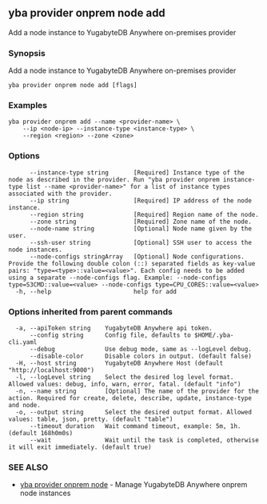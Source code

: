 ## yba provider onprem node add

Add a node instance to YugabyteDB Anywhere on-premises provider

### Synopsis

Add a node instance to YugabyteDB Anywhere on-premises provider

```
yba provider onprem node add [flags]
```

### Examples

```
yba provider onprem add --name <provider-name> \
	--ip <node-ip> --instance-type <instance-type> \
	--region <region> --zone <zone>
```

### Options

```
      --instance-type string       [Required] Instance type of the node as described in the provider. Run "yba provider onprem instance-type list --name <provider-name>" for a list of instance types associated with the provider.
      --ip string                  [Required] IP address of the node instance.
      --region string              [Required] Region name of the node.
      --zone string                [Required] Zone name of the node.
      --node-name string           [Optional] Node name given by the user.
      --ssh-user string            [Optional] SSH user to access the node instances.
      --node-configs stringArray   [Optional] Node configurations. Provide the following double colon (::) separated fields as key-value pairs: "type=<type>::value=<value>". Each config needs to be added using a separate --node-configs flag. Example: --node-configs type=S3CMD::value=<value> --node-configs type=CPU_CORES::value=<value>
  -h, --help                       help for add
```

### Options inherited from parent commands

```
  -a, --apiToken string    YugabyteDB Anywhere api token.
      --config string      Config file, defaults to $HOME/.yba-cli.yaml
      --debug              Use debug mode, same as --logLevel debug.
      --disable-color      Disable colors in output. (default false)
  -H, --host string        YugabyteDB Anywhere Host (default "http://localhost:9000")
  -l, --logLevel string    Select the desired log level format. Allowed values: debug, info, warn, error, fatal. (default "info")
  -n, --name string        [Optional] The name of the provider for the action. Required for create, delete, describe, update, instance-type and node.
  -o, --output string      Select the desired output format. Allowed values: table, json, pretty. (default "table")
      --timeout duration   Wait command timeout, example: 5m, 1h. (default 168h0m0s)
      --wait               Wait until the task is completed, otherwise it will exit immediately. (default true)
```

### SEE ALSO

* [yba provider onprem node](yba_provider_onprem_node.md)	 - Manage YugabyteDB Anywhere onprem node instances

